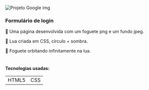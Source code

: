 ![Projeto Google img](https://github.com/Alexsantox/uploadFormularioGoogle/blob/main/Projeto%20formul%C3%A1rio%20GIF.gif)



### Formulário de login

🚀 Uma página desenvolvida com um foguete png e um fundo jpeg.

🚀 Lua criada em CSS, círculo + sombra.

🚀 Foguete orbitando infinitamente na lua.

#
**Tecnologias usadas:**
<table>
  <tr>
    <td>HTML5</td>
    <td>CSS</td>
  </tr> 
</table>  
